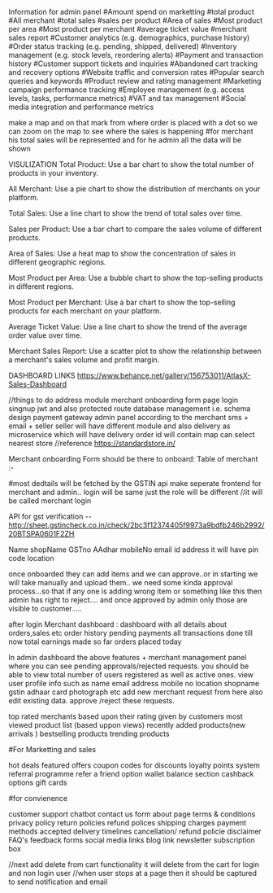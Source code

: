 Information for admin panel
#Amount spend on marketting
#total product 
#All merchant 
#total sales
#sales per product
#Area of sales
#Most product per area
#Most product per merchant
#average ticket value
#merchant sales report
#Customer analytics (e.g. demographics, purchase history)
#Order status tracking (e.g. pending, shipped, delivered)
#Inventory management (e.g. stock levels, reordering alerts)
#Payment and transaction history
#Customer support tickets and inquiries
#Abandoned cart tracking and recovery options
#Website traffic and conversion rates
#Popular search queries and keywords
#Product review and rating management
#Marketing campaign performance tracking
#Employee management (e.g. access levels, tasks, performance metrics)
#VAT and tax management
#Social media integration and performance metrics

make a map and on that mark from where order is placed with a dot so we can zoom on the map to see where the sales is happening
#for merchant his total sales will be represented and for he admin all the data will be shown

VISULIZATION
Total Product: Use a bar chart to show the total number of products in your inventory.

All Merchant: Use a pie chart to show the distribution of merchants on your platform.

Total Sales: Use a line chart to show the trend of total sales over time.

Sales per Product: Use a bar chart to compare the sales volume of different products.

Area of Sales: Use a heat map to show the concentration of sales in different geographic regions.

Most Product per Area: Use a bubble chart to show the top-selling products in different regions.

Most Product per Merchant: Use a bar chart to show the top-selling products for each merchant on your platform.

Average Ticket Value: Use a line chart to show the trend of the average order value over time.

Merchant Sales Report: Use a scatter plot to show the relationship between a merchant's sales volume and profit margin.


DASHBOARD LINKS https://www.behance.net/gallery/156753011/AtlasX-Sales-Dashboard


//things to do
address module 
merchant onboarding form page
login singnup jwt and also protected route
database management i.e. schema design
payment gateway
admin panel according to the merchant 
sms + email + seller 
seller will have different module and also delivery as microservice which will have delivery order id will contain map 
can select nearest store
//reference https://standardstore.in/



Merchant onboarding
Form should be there to onboard: 
Table  of merchant :-

#most dedtails will be fetched by the GSTIN api 
make seperate frontend for merchant and admin..
login will be same just the role will be different
//it will be called merchant login

API for gst verification -- http://sheet.gstincheck.co.in/check/2bc3f12374405f9973a9bdfb246b2992/20BTSPA0601F2ZH

Name 
shopName
GSTno
AAdhar
mobileNo
email id
address it will have pin code
location

once onboarded they can add items and we can approve..or in starting we will take manually and upload them..
we need some kinda approval process...so that if any one is adding wrong item or something like this then admin has right to reject....
and once approved by admin only those are visible to customer.....

after login Merchant dashboard :
dashboard with all details about orders,sales etc
order history
pending payments
all transactions done till now
total earnings made so far
orders placed today

In admin dashboard the above features + 
merchant management panel where you can see pending approvals/rejected requests.
you should be able to view total number of users registered as well as active ones.
view user profile info such as name email address mobile no location shopname gstin adhaar card photograph etc
add new merchant request from here also edit existing data.
approve /reject these requests.

top rated merchants based upon their rating given by customers
most viewed product list (based uppon views)
recently added products(new arrivals )
bestselling products
trending products


#For Marketting and sales

hot deals
featured offers
coupon codes for discounts
loyalty points system
referral programme
refer a friend option
wallet balance section
cashback options
gift cards


#for convienence

customer support chatbot
contact us form
about page
terms & conditions
privacy policy
return policies
refund polices
shipping charges
payment methods accepted
delivery timelines
cancellation/ refund policie
disclaimer
FAQ's
feedback forms
social media links
blog link
newsletter subscription box


//next add delete from cart functionality it will delete from the cart for login and non login user
//when user stops at a page then it should be captured to send notification and email